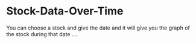 # Stock-Data-Over-Time
You can choose a stock and give the date and it will give you the graph of the stock during that date ....
